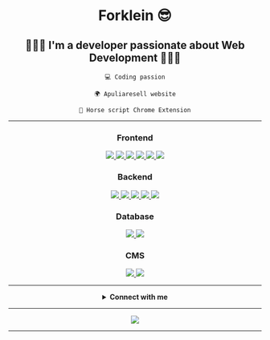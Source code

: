   <h1 align="center">Forklein 😎</h1>

  <div class="description" align="center">
  <h2>👨🏾‍💻 I'm a developer passionate about Web Development 👨🏾‍💻</h2>
  </div>
 
 <div align="center">
  
    💻 Coding passion
  
    🌍 Apuliaresell website
  
    🐴 Horse script Chrome Extension
  
</div>

<hr />

  <div class="frontend" align="center">
    <h3>Frontend</h3>
    <a href="#">
      <img src="https://img.shields.io/badge/HTML5-E34F26?style=for-the-badge&logo=html5&logoColor=white">
    </a>
    <a href="#">
      <img src="https://img.shields.io/badge/CSS3-1572B6?style=for-the-badge&logo=css3&logoColor=white">
    </a>
    <a href="#">
      <img src="https://img.shields.io/badge/Sass-CC6699?style=for-the-badge&logo=sass&logoColor=white">
  </a>
    <a href="#">
      <img src="https://img.shields.io/badge/JavaScript-F7DF1E?style=for-the-badge&logo=javascript&logoColor=black">
    </a> 
    <a href="#">
      <img src="https://img.shields.io/badge/Vue.js-35495E?style=for-the-badge&logo=vuedotjs&logoColor=4FC08D"> 
    </a>
  <a href="#">
    <img src="https://img.shields.io/badge/React-20232A?style=for-the-badge&logo=react&logoColor=61DAFB">
  </a>
  </div>

<div class="backend" align="center">
  <h3>Backend</h3>
      <a href="#">
        <img src="https://img.shields.io/badge/Python-14354C?style=for-the-badge&logo=python&logoColor=white">
    </a>
      <a href="#">
      <img src="https://img.shields.io/badge/PHP-777BB4?style=for-the-badge&logo=php&logoColor=white">
    </a>
    <a href="#">
    <img src="https://img.shields.io/badge/Node.js-339933?style=for-the-badge&logo=nodedotjs&logoColor=white">
  </a>
    <a href="#">
      <img src="https://img.shields.io/badge/Laravel-FF2D20?style=for-the-badge&logo=laravel&logoColor=white">
    </a>
  <a href="#">
    <img src="https://img.shields.io/badge/Codeigniter-EF4223?style=for-the-badge&logo=codeigniter&logoColor=white">
  </a>
</div>

<div class="db" align="center">
<h3>Database</h3>
    <a href="#">
      <img src="https://img.shields.io/badge/MySQL-00000F?style=for-the-badge&logo=mysql&logoColor=white">
    </a>
    <a href="#">
      <img src="https://img.shields.io/badge/MongoDB-4EA94B?style=for-the-badge&logo=mongodb&logoColor=white">
    </a>
</div>

<div class="db" align="center">
<h3>CMS</h3>
    <a href="#">
      <img src="https://img.shields.io/badge/Wordpress-21759B?style=for-the-badge&logo=wordpress&logoColor=white">
    </a>
    <a href="#">
      <img src="https://img.shields.io/badge/Magento-00000F?style=for-the-badge&logo=magento&logoColor=red">
    </a>
</div>

<hr>

<details align="center">
  <summary><strong>Connect with me</strong></summary>
  <br/>
  <div>
      <a href="https://www.linkedin.com/in/giuseppe-pisani93/">
        <img src="https://img.shields.io/badge/LinkedIn-0077B5?style=for-the-badge&logo=linkedin&logoColor=white">
      </a>
      <a href="https://twitter.com/forklein93">
        <img src="https://img.shields.io/badge/Twitter-1DA1F2?style=for-the-badge&logo=twitter&logoColor=white">
      </a>
      <a href="https://www.instagram.com/peppe_pisani/">
        <img src="https://img.shields.io/badge/Instagram-E4405F?style=for-the-badge&logo=instagram&logoColor=white">
      </a>
      <a href="https://www.facebook.com/giuseppe.pisani.forklein/">
        <img src="https://img.shields.io/badge/Facebook-1877F2?style=for-the-badge&logo=facebook&logoColor=white">
      </a>
  </div>
</details>

<hr>

<div align="center">
  <img src="https://github-readme-stats.vercel.app/api?username=forklein&theme=merko">
</div>

<hr>
